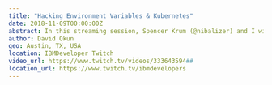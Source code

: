 ```yaml
---
title: "Hacking Environment Variables & Kubernetes"
date: 2018-11-09T00:00:00Z
abstract: In this streaming session, Spencer Krum (@nibalizer) and I will talk about how to use secrets and environment variables to launch a Swift server application that requires an API token to run properly. You can learn more about the project at https://github.com/dokun1/slackin-swift .
author: David Okun
geo: Austin, TX, USA
location: IBMDeveloper Twitch
video_url: https://www.twitch.tv/videos/333643594##
location_url: https://www.twitch.tv/ibmdevelopers
---
```

